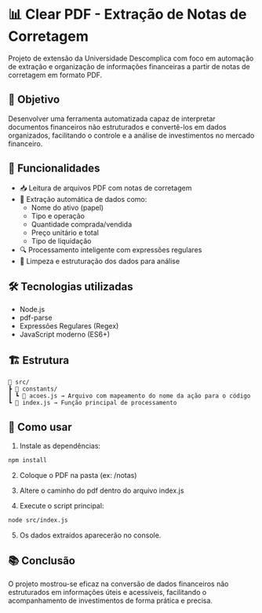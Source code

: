 # 📊 Clear PDF - Extração de Notas de Corretagem

Projeto de extensão da Universidade Descomplica com foco em automação de extração e organização de informações financeiras a partir de notas de corretagem em formato PDF.

## 🧠 Objetivo

Desenvolver uma ferramenta automatizada capaz de interpretar documentos financeiros não estruturados e convertê-los em dados organizados, facilitando o controle e a análise de investimentos no mercado financeiro.

## 🚀 Funcionalidades

- 📥 Leitura de arquivos PDF com notas de corretagem
- 🧾 Extração automática de dados como:
  - Nome do ativo (papel)
  - Tipo e operação
  - Quantidade comprada/vendida
  - Preço unitário e total
  - Tipo de liquidação
- 🔍 Processamento inteligente com expressões regulares
- 🧹 Limpeza e estruturação dos dados para análise

## 🛠️ Tecnologias utilizadas

- Node.js
- pdf-parse
- Expressões Regulares (Regex)
- JavaScript moderno (ES6+)

## 🏗️ Estrutura

```
📁 src/
┣ 📁 constants/
┃ ┗ 📄 acoes.js → Arquivo com mapeamento do nome da ação para o código
┗ 📄 index.js → Função principal de processamento
```

## 🧪 Como usar

1. Instale as dependências:

```bash
npm install
```

2. Coloque o PDF na pasta (ex: /notas)

3. Altere o caminho do pdf dentro do arquivo index.js

4. Execute o script principal:

```bash
node src/index.js
```

5. Os dados extraídos aparecerão no console.

## 📚 Conclusão

O projeto mostrou-se eficaz na conversão de dados financeiros não estruturados em informações úteis e acessíveis, facilitando o acompanhamento de investimentos de forma prática e precisa.

